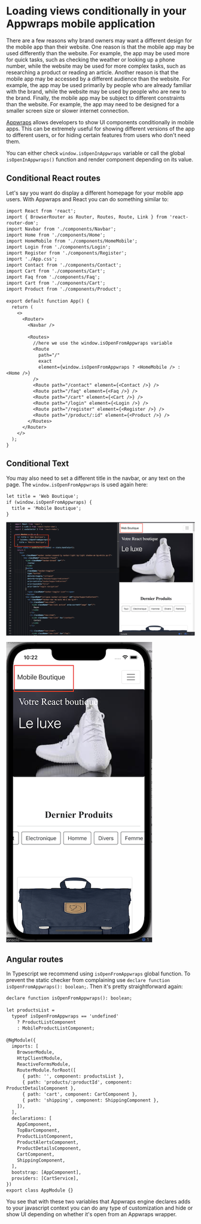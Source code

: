 # Loading views conditionally in your Appwraps mobile application 

There are a few reasons why brand owners may want a different design for the mobile app than their website. One reason is that the mobile app may be used differently than the website. For example, the app may be used more for quick tasks, such as checking the weather or looking up a phone number, while the website may be used for more complex tasks, such as researching a product or reading an article. Another reason is that the mobile app may be accessed by a different audience than the website. For example, the app may be used primarily by people who are already familiar with the brand, while the website may be used by people who are new to the brand. Finally, the mobile app may be subject to different constraints than the website. For example, the app may need to be designed for a smaller screen size or slower internet connection.

[Appwraps](https://appwraps.com) allows developers to show UI components conditionally in mobile apps. This can be extremely useful for showing different versions of the app to different users, or for hiding certain features from users who don't need them. 

You can either check `window.isOpenInAppwraps` variable or call the global `isOpenInAppwraps()` function and render component depending on its value. 

## Conditional React routes

Let's say you want do display a different homepage for your mobile app users. With Appwraps and React you can do something similar to:

```
import React from 'react';
import { BrowserRouter as Router, Routes, Route, Link } from 'react-router-dom';
import Navbar from './components/Navbar';
import Home from './components/Home';
import HomeMobile from './components/HomeMobile';
import Login from './components/Login';
import Register from './components/Register';
import './App.css';
import Contact from './components/Contact';
import Cart from './components/Cart';
import Faq from './components/Faq';
import Cart from './components/Cart';
import Product from './components/Product';

export default function App() {
  return (
    <>
      <Router>
        <Navbar />

        <Routes>
          //here we use the window.isOpenFromAppwraps variable
          <Route
            path="/"
            exact
            element={window.isOpenFromAppwraps ? <HomeMobile /> : <Home />}
          />
          <Route path="/contact" element={<Contact />} />
          <Route path="/faq" element={<Faq />} />
          <Route path="/cart" element={<Cart />} />
          <Route path="/login" element={<Login />} />
          <Route path="/register" element={<Register />} />
          <Route path="/product/:id" element={<Product />} />
        </Routes>
      </Router>
    </>
  );
}

```

## Conditional Text

You may also need to set a different title in the navbar, or any text on the page. The `window.isOpenFromAppwraps` is used again here:

```
let title = 'Web Boutique';
if (window.isOpenFromAppwraps) {
  title = 'Mobile Boutique';
}
```

![](https://raw.githubusercontent.com/tdermendjiev/tdermendjiev.github.io/master/assets/img/Screenshot%202022-09-05%20at%2022.18.54.png)

![](https://raw.githubusercontent.com/tdermendjiev/tdermendjiev.github.io/master/assets/img/Screenshot%202022-09-05%20at%2022.23.00.png)

## Angular routes

In Typescript we recommend using `isOpenFromAppwraps` global function. To prevent the static checker from complaining use `declare function isOpenFromAppwraps(): boolean;`. Then  it's pretty straightforward again:

```
declare function isOpenFromAppwraps(): boolean;

let productsList =
  typeof isOpenFromAppwraps == 'undefined'
    ? ProductListComponent
    : MobileProductListComponent;

@NgModule({
  imports: [
    BrowserModule,
    HttpClientModule,
    ReactiveFormsModule,
    RouterModule.forRoot([
      { path: '', component: productsList },
      { path: 'products/:productId', component: ProductDetailsComponent },
      { path: 'cart', component: CartComponent },
      { path: 'shipping', component: ShippingComponent },
    ]),
  ],
  declarations: [
    AppComponent,
    TopBarComponent,
    ProductListComponent,
    ProductAlertsComponent,
    ProductDetailsComponent,
    CartComponent,
    ShippingComponent,
  ],
  bootstrap: [AppComponent],
  providers: [CartService],
})
export class AppModule {}
```

You see that with these two variables that Appwraps engine declares adds to your javascript context you can do any type of customization and hide or show UI depending on whether it's open from an Appwraps wrapper.


